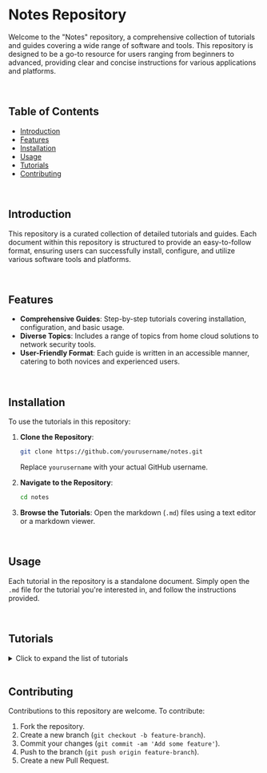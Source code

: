 # Notes Repository

Welcome to the "Notes" repository, a comprehensive collection of tutorials and guides covering a wide range of software and tools. This repository is designed to be a go-to resource for users ranging from beginners to advanced, providing clear and concise instructions for various applications and platforms.

<br>

## Table of Contents

- [Introduction](#introduction)
- [Features](#features)
- [Installation](#installation)
- [Usage](#usage)
- [Tutorials](#tutorials)
- [Contributing](#contributing)

<br>

## Introduction

This repository is a curated collection of detailed tutorials and guides. Each document within this repository is structured to provide an easy-to-follow format, ensuring users can successfully install, configure, and utilize various software tools and platforms.

<br>

## Features

- **Comprehensive Guides**: Step-by-step tutorials covering installation, configuration, and basic usage.
- **Diverse Topics**: Includes a range of topics from home cloud solutions to network security tools.
- **User-Friendly Format**: Each guide is written in an accessible manner, catering to both novices and experienced users.

<br>

## Installation

To use the tutorials in this repository:

1. **Clone the Repository**:

   ```bash
   git clone https://github.com/yourusername/notes.git
   ```

   Replace `yourusername` with your actual GitHub username.

2. **Navigate to the Repository**:

   ```bash
   cd notes
   ```

3. **Browse the Tutorials**:
   Open the markdown (`.md`) files using a text editor or a markdown viewer.

<br>

## Usage

Each tutorial in the repository is a standalone document. Simply open the `.md` file for the tutorial you're interested in, and follow the instructions provided.

<br>

## Tutorials

<details>

<summary>Click to expand the list of tutorials</summary>

<br>

### Aircrack-ng

- [Aircrack-ng Setup Tutorial](./Tutorials/Aircrack-ng.md): Explore the use of Aircrack-ng, a powerful tool for Wi-Fi network security assessment and penetration testing.

<br>

### Ansible

- [Ansible Setup Tutorial](./Tutorials/Ansible.md): Learn how to automate IT tasks and manage configurations efficiently with Ansible.

<br>

### APIs

- [API Development Setup Tutorial](./Tutorials/APIs.md): A comprehensive guide to developing, testing, and deploying APIs.

<br>

### Aircrack-ng

- [Aircrack-ng Setup Tutorial](./Tutorials/Aircrack-ng.md): Explore the use of Aircrack-ng, a powerful tool for Wi-Fi network security assessment and penetration testing.

<br>

### Ansible

- [Ansible Setup Tutorial](./Tutorials/Ansible.md): Learn how to automate IT tasks and manage configurations efficiently with Ansible.

<br>

### APIs

- [API Development Setup Tutorial](./Tutorials/APIs.md): A comprehensive guide to developing, testing, and deploying APIs.
<br>

### Automation

- [Automation Setup Tutorial](./Tutorials/Automation.md): Dive into automation techniques for various IT and software development processes.

<br>

### Burpsuite

- [Burpsuite Setup Tutorial](./Tutorials/Burpsuite.md): Master web application security testing using Burpsuite.

<br>

### CasaOS

- [CasaOS Setup Tutorial](./Tutorials/CasaOS.md): Steps to install and configure CasaOS, a user-friendly home cloud system.

<br>

### Chef

- [Chef Setup Tutorial](./Tutorials/Chef.md): Learn how to manage your infrastructure with Chef's configuration management tools.

<br>

### Chron

- [Chron Jobs Setup Tutorial](./Tutorials/Chron.md): A guide to scheduling and managing tasks automatically using cron jobs.

<br>

### CI/CD

- [CI/CD Setup Tutorial](./Tutorials/CICD.md): Get started with Continuous Integration and Continuous Deployment for efficient software development workflows.

<br>

### Clonezilla

- [Clonezilla Tutorial](./Tutorials/Clonezilla.md): An in-depth guide on using Clonezilla for disk imaging and cloning.

<br>

### Clouds

- [Cloud Services Setup Tutorial](./Tutorials/Clouds.md): Navigate through various cloud service platforms and their utilization.
<br>

### Containers

- [Docker & Kubernetes](./Tutorials/Dokube.md): Understand containerization concepts with Docker and Kubernetes.

<br>

### DevOps

- [DevOps Practices Tutorial](./Tutorials/DevOps.md): Learn about DevOps principles and practices for improving collaboration and productivity.

<br>

### Formatting

- [Formatting Tutorial](./Tutorials/Formatting.md): A step-by-step tutorial on how to format a 2.5" SSD with the EXT4 file system using the GNOME Disks utility in Ubuntu Linux.

<br>

### Git

- [Git Tutorial](./Tutorials/Git.md): A comprehensive guide to using Git for version control in your projects.

<br>

### Github

- [GitHub Tutorial](./Tutorials/Github.md): A comprehensive guide to using GitHub for source code management, collaboration, and version control.

<br>

### GithubAuth

- [GitHub Authentication Tutorial](./Tutorials/Github_Auth.md): A detailed tutorial on managing GitHub authentication methods, including using personal access tokens and SSH keys and Git credential helper.

<br>

### Gnome

- [Gnome Setup Tutorial](./Tutorials/Gnome.md): Get to know Gnome, a popular desktop environment for Linux systems.

<br>

### Grafana

- [Grafana Setup Tutorial](./Tutorials/Grafana.md): Learn to set up and use Grafana for data visualization and monitoring.

<br>

### Kali

- [Kali Linux Tutorial](./Tutorials/Kali.md): Explore the use of Kali Linux, a powerful distribution for security testing and ethical hacking.

<br>

### Linux

- [Linux Commands Tutorial](./Tutorials/Linux_Cmds.md): Familiarize yourself with essential Linux commands for system management.

<br>

### Medusa

- [Medusa Password Cracker](./Tutorials/Medusa.md): Learn how to use Medusa for brute-force password cracking, specifically tailored for Kali Linux.

<br>

### Metasploit

- [Metasploit Tutorial](./Tutorials/Metasploit.md): Delve into the capabilities of the Metasploit framework for security testing.

<br>

### MySQL

- [MySQL Tutorial](./Tutorials/MySQL.md): A guide to using MySQL, a popular relational database management system.

<br>

### Network

- [Network Tutorial](./Tutorials/Networks.md): Learn about various network concepts and practices.

<br>

### Nmap

- [Nmap Tutorial](./Tutorials/Nmap.md): Discover the functionalities of Nmap for network discovery and security auditing.

<br>

### NoSQL

- [NoSQL Tutorial](./Tutorials/NoSQL.md): Dive into the world of NoSQL databases and their applications.

<br>

### OpenWRT

- [OpenWRT Setup in VirtualBox](./Tutorials/openWRT.md): Instructions for setting up OpenWRT as a router and network manager in a VirtualBox VM.

<br>

### OPNsense

- [OPNsense Setup in VirtualBox](./Tutorials/OPNsense.md): Guide to installing and configuring OPNsense firewall and routing platform in VirtualBox.

<br>

### pfSense

- [pfSense Setup in VirtualBox](./Tutorials/pfSense.md): Learn to set up pfSense, an open-source firewall/router software distribution, in VirtualBox.

<br>

### Portainer

- [Portainer Setup Tutorial](./Tutorials/PortainerTutorial.md): Understand how to manage Docker environments using Portainer.

<br>

### PostgreSQL

- [PostgreSQL Tutorial](./Tutorials/PostgreSQL.md): A guide to using PostgreSQL, an advanced open-source database system.

<br>

### Proxmox

- [Proxmox Setup Tutorial](./Tutorials/Proxmox.md): Learn the fundamentals of setting up and using Proxmox for virtualization management.

<br>

### Puppet

- [Puppet Setup Tutorial](./Tutorials/Puppet.md): Discover how to automate your IT infrastructure with Puppet.

<br>

### Python

- [Python Programming Tutorial](./Tutorials/Python.md): Dive into Python programming for various applications.
<br>

### Security

- [Security Practices & Tools Tutorial](./Tutorials/Security.md): A comprehensive guide on best practices and tools in cybersecurity.

<br>

### SysAdmin

- [System Administration Tutorial](./Tutorials/SysAd.md): Essential skills and knowledge for effective system administration.

<br>

### Terraform

- [Terraform Tutorial](./Tutorials/Terraform.md): Infrastructure as Code tool for building, changing, and versioning infrastructure efficiently.

<br>

### Troubleshooting

- [Virtual Machine Troubleshooting Guide](./Tutorials/Trblsht.md): Solve common issues encountered in virtual machine environments.

<br>

### Virtualbox

- [Virtualbox Tutorial](./Tutorials/Virtualbox.md): Learn how to set up and manage virtual machines using VirtualBox.

<br>

### Wireshark

- [Wireshark Tutorial](./Tutorials/Wireshark.md): Master network protocol analysis with Wireshark.

<br>

### Zip

- [ZIP Tutorial](./Tutorials/Zipfiles.md): Managing zip files and folders in different formats and environments.

<br>

### Others

- More tutorials will be added periodically.

<br>

<!-- Add additional tutorial entries in the same format as above -->

</details>

<br>

## Contributing

Contributions to this repository are welcome. To contribute:

1. Fork the repository.
2. Create a new branch (`git checkout -b feature-branch`).
3. Commit your changes (`git commit -am 'Add some feature'`).
4. Push to the branch (`git push origin feature-branch`).
5. Create a new Pull Request.
